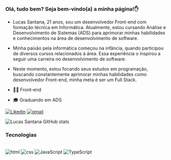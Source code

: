 ### Olá, tudo bem? Seja bem-vindo(a) a minha página!✋

- Lucas Santana, 21 anos, sou um desenvolvedor Front-end com formação técnica em Informática. Atualmente, estou cursando Análise e Desenvolvimento de Sistemas (ADS) para aprimorar minhas habilidades e conhecimentos na área de desenvolvimento de software.

- Minha paixão pela informática começou na infância, quando participou de diversos cursos relacionados à área. Essa experiência o inspirou a seguir uma carreira no desenvolvimento de software.

- Neste momento, estou focando seus estudos em programação, buscando constantemente aprimorar minhas habilidades como desenvolvedor Front-end, minha meta é ser um Full Stack. 

- 👨‍💻 Front-end
- 🎓 Graduando em ADS


[![Likedin](https://img.shields.io/badge/LinkedIn-0077B5?style=for-the-badge&logo=linkedin&logoColor=white)](https://www.linkedin.com/in/llucassantana/) 
[![gmail](https://img.shields.io/badge/Gmail-D14836?style=for-the-badge&logo=gmail&logoColor=white)](mailto:lucasmsantana1509@gmail.com?subject=&body=) 

![Lucas Santana GitHub stats](https://github-readme-stats.vercel.app/api?username=llucassantana&show_icons=true&theme=dracula)


### Tecnologias 
<div style="display: inline_block"><br/>
<img align="center" alt="html" src="https://img.shields.io/badge/HTML-239120?style=for-the-badge&logo=html5&logoColor=white"/>
<img align="center" alt="css" src="https://img.shields.io/badge/CSS-239120?&style=for-the-badge&logo=css3&logoColor=white"/>
<img align="center" alt="JavaScript" src="https://img.shields.io/badge/JavaScript-323330?style=for-the-badge&logo=javascript&logoColor=F7DF1E"/>
<img align="center" alt="TypeScript" src="https://img.shields.io/badge/TypeScript-007ACC?style=for-the-badge&logo=typescript&logoColor=white"/>


</div>


